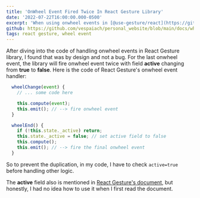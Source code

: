 ```yaml
---
title: 'OnWheel Event Fired Twice In React Gesture Library'
date: '2022-07-22T16:00:00.000-0500'
excerpt: 'When using onwheel events in [@use-gesture/react](https://github.com/pmndrs/use-gesture) library, I was surprised because the event always fired twice even that I just moved the wheel once.'
github: https://github.com/vespaiach/personal_website/blob/main/docs/wheel-event-fired-twice-in-react-gesture-library.md
tags: react gesture, wheel event
---
```


After diving into the code of handling onwheel events in React Gesture library, I found that was by design and not a bug. For the last onwheel event, the library will fire onwheel event twice with field **active** changing from **true** to **false**. Here is the code of React Gesture's onwheel event handler:

```js
  wheelChange(event) {
    // ... some code here

    this.compute(event);
    this.emit(); // --> fire onwheel event
  }

  wheelEnd() {
    if (!this.state._active) return;
    this.state._active = false; // set active field to false
    this.compute();
    this.emit(); // --> fire the final onwheel event
  }
```

So to prevent the duplication, in my code, I have to check `active=true` before handling other logic.

The **active** field also is mentioned in [React Gesture's document](https://use-gesture.netlify.app/docs/state/#:~:text=active%2C%20%20%20%20%20%20%20%20//%20true%20when%20the%20gesture%20is%20active), but honestly, I had no idea how to use it when I first read the document.
